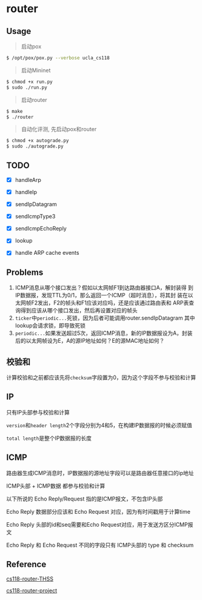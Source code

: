 # router

## Usage
> 启动pox
```bash
$ /opt/pox/pox.py --verbose ucla_cs118
```

> 启动Mininet
```bash
$ chmod +x run.py
$ sudo ./run.py
```

> 启动router
```bash
$ make
$ ./router
```

> 自动化评测, 先启动pox和router
```bash
$ chmod +x autograde.py
$ sudo ./autograde.py
```

## TODO
- [x] handleArp
- [x] handleIp
- [x] sendIpDatagram
- [x] sendIcmpType3
- [x] sendIcmpEchoReply
- [x] lookup
- [x] handle ARP cache events


## Problems
1. ICMP消息从哪个接口发出？假如以太网帧F1到达路由器接口A，解封装得
   到IP数据报，发现TTL为0/1，那么返回一个ICMP（超时消息），将其封
   装在以太网帧F2发出，F2的帧头和F1应该对应吗，还是应该通过路由表和
   ARP表查询得到应该从哪个接口发出，然后再设置对应的帧头
2. `ticker`中`periodic...`死锁，因为后者可能调用router.sendIpDatagram
   其中lookup会请求锁，即导致死锁
3. `periodic...`如果发送超过5次，返回ICMP消息，新的IP数据报设为A，封装后的以太网帧设为E，A的源IP地址如何？E的源MAC地址如何？

## 校验和
计算校验和之前都应该先将`checksum`字段置为0，因为这个字段不参与校验和计算

## IP

只有IP头部参与校验和计算

`version`和`header length`2个字段分别为4和5，在构建IP数据报的时候必须赋值

`total length`是整个IP数据报的长度

## ICMP
路由器生成ICMP消息时，IP数据报的源地址字段可以是路由器任意接口的ip地址

ICMP头部 + ICMP数据 都参与校验和计算

以下所说的 Echo Reply/Request 指的是ICMP报文，不包含IP头部

Echo Reply 数据部分应该和 Echo Request 对应，因为有时间戳用于计算time

Echo Reply 头部的id和seq需要和Echo Request对应，用于发送方区分ICMP报文

Echo Reply 和 Echo Request 不同的字段只有 ICMP头部的 type 和 checksum



## Reference
[cs118-router-THSS](https://github.com/finall1008/cs118-router-THSS/)

[cs118-router-project](https://github.com/zbw970527/cs118-router-project)